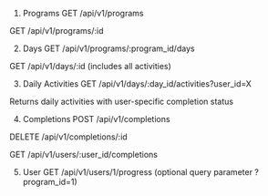 1. Programs
GET /api/v1/programs

GET /api/v1/programs/:id

2. Days
GET /api/v1/programs/:program_id/days

GET /api/v1/days/:id (includes all activities)

3. Daily Activities
GET /api/v1/days/:day_id/activities?user_id=X

Returns daily activities with user-specific completion status

4. Completions
POST /api/v1/completions

DELETE /api/v1/completions/:id

GET /api/v1/users/:user_id/completions

5. User
GET /api/v1/users/1/progress
(optional query parameter ?program_id=1)